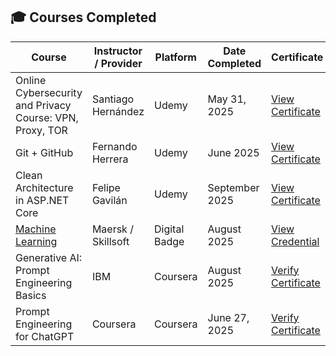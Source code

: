 ## 🎓 Courses Completed

| Course | Instructor / Provider | Platform | Date Completed | Certificate |
|---------|------------------------|-----------|----------------|--------------|
| Online Cybersecurity and Privacy Course: VPN, Proxy, TOR | Santiago Hernández | Udemy | May 31, 2025 | [View Certificate](https://www.udemy.com/certificate/UC-13c06416-4133-4720-be02-3fde83f8218a/) |
| Git + GitHub | Fernando Herrera | Udemy | June 2025 | [View Certificate](https://udemy-certificate.s3.amazonaws.com/pdf/UC-03fd1f06-8f02-4519-9a07-3968db52e368.pdf) |
| Clean Architecture in ASP.NET Core | Felipe Gavilán | Udemy | September 2025 | [View Certificate](https://www.udemy.com/certificate/UC-a090d962-6ddc-4295-b8de-54fc7d61cdf8/) |
| [Machine Learning](https://maersk.digitalbadges-eu.skillsoft.com/f7322b81-75a7-4e01-bd10-e9c31e4fea16) | Maersk / Skillsoft | Digital Badge | August 2025 | [View Credential](https://maersk.digitalbadges-eu.skillsoft.com/f7322b81-75a7-4e01-bd10-e9c31e4fea16#acc.LH4bJ2Sx) |
| Generative AI: Prompt Engineering Basics | IBM | Coursera | August 2025 | [Verify Certificate](https://www.coursera.org/account/accomplishments/verify/EHMVR3MWBL8J) |
| Prompt Engineering for ChatGPT | Coursera | Coursera | June 27, 2025 | [Verify Certificate](https://www.coursera.org/account/accomplishments/verify/KAOUCZET42O7) |
